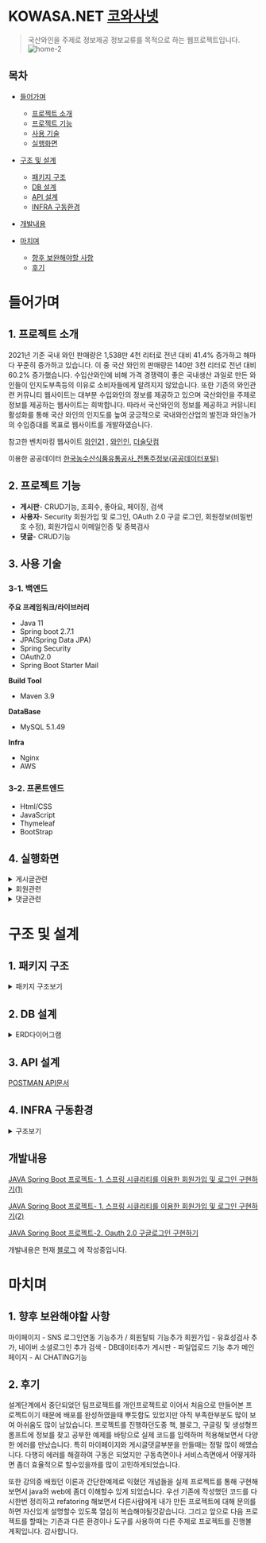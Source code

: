 # KOWASA.NET  [코와사넷](https://www.kowasa.net)
 > 국산와인을 주제로 정보제공 정보교류를 목적으로 하는 웹프로젝트입니다.
![home-2](https://github.com/KYJIN1024/WineProject/assets/111983474/10279b2e-8396-4750-84ad-f2fa84655cd5)

## 목차
- [들어가며](#들어가며)
  * [프로젝트 소개](#1-프로젝트-소개)
  - [프로젝트 기능](#2-프로젝트-기능)
  - [사용 기술](#3-사용-기술)
  - [실행화면](#4-실행화면)

- [구조 및 설계](#구조-및-설계)
  - [패키지 구조](#1-패키지-구조)
  - [DB 설계](#2-db-설계)
  - [API 설계](#3-api-설계)
  - [INFRA 구동환경](#4-infra-구동환경)
- [개발내용](#개발내용)
- [마치며](#마치며)
  - [향후 보완해야할 사항](#1-향후-보완해야할-사항)
  - [후기](#2-후기)
 
# 들어가며

## 1. 프로젝트 소개

2021년 기준 국내 와인 판매량은 1,538만 4천 리터로 전년 대비 41.4% 증가하고 해마다 꾸준히 증가하고 있습니다. 이 중 국산 와인의 판매량은 140만 3천 리터로 전년 대비 60.2% 증가했습니다. 수입산와인에 비해 가격 경쟁력이 좋은 국내생산 과일로 만든 와인들이 인지도부족등의 이유로 소비자들에게 알려지지 않았습니다. 또한 기존의 와인관련 커뮤니티 웹사이트는 대부분 수입와인의 정보를 제공하고 있으며 국산와인을 주제로 정보를 제공하는 웹사이트는 희박합니다. 따라서 국산와인의 정보를 제공하고 커뮤니티 활성화를 통해 국산 와인의 인지도를 높여 궁긍적으로 국내와인산업의 발전과 와인농가의 수입증대를 목표로 웹사이트를 개발하였습니다.

참고한 벤치마킹 웹사이트  [와인21](https://www.wine21.com/) , [와인인](https://winein.co.kr/), [더술닷컴](https://thesool.com/)

이용한 공공데이터  [한국농수산식품유통공사_전통주정보(공공데이터포털)](https://www.data.go.kr/data/15048755/fileData.do)


## 2. 프로젝트 기능
  - **게시판**- CRUD기능, 조회수, 좋아요, 페이징, 검색
  - **사용자**- Security 회원가입 및 로그인, OAuth 2.0 구글 로그인, 회원정보(비밀번호 수정), 회원가입시 이메일인증 및 중복검사
  - **댓글**- CRUD기능

## 3. 사용 기술

### 3-1. 백엔드

**주요 프레임워크/라이브러리**
  - Java 11
  - Spring boot 2.7.1
  - JPA(Spring Data JPA)
  - Spring Security
  - OAuth2.0
  - Spring Boot Starter Mail

**Build Tool**
  - Maven 3.9

**DataBase**
  - MySQL 5.1.49

**Infra**
 - Nginx
 - AWS

### 3-2. 프론트엔드
 - Html/CSS
 - JavaScript
 - Thymeleaf
 - BootStrap 
    
## 4. 실행화면
<details>
    <summary>게시글관련</summary>
 
   1. 메인페이지
   ![home-1](https://github.com/KYJIN1024/WineProject/assets/111983474/3e1aa9ae-a2b4-403a-acdd-e4210f834324)
   로그인 및 커뮤니티 및 와인정보 페이지에 대한 소개 및 버튼을 통해 해당페이지로 redirect 할 수 있습니다.
    
   2. 와인검색페이지
   ![search](https://github.com/KYJIN1024/WineProject/assets/111983474/10e46d0f-270a-4218-8918-2ec87c0ad76c)
   통합검색 및 상세검색(원료별, 지역별, 용량별, 도수별)로 와인을 검색할수 있습니다. 

   3. 커뮤니티
       <details> 
          <summary> 커뮤니티- 자유, 행사게시판 </summary>
 
         - 게시글 목록 
           ![freeboard1](https://github.com/KYJIN1024/WineProject/assets/111983474/476f4489-7002-416d-bc28-17c8bd9d0c33)
           와인과 관련된 질문답변, 정보공유등을 게시물 작성 및 댓글을 작성 할수 있습니다.  목록을 pageing하고 게시글 및 인기게시글을 조회할수 있습니다.

           ![list1](https://github.com/KYJIN1024/WineProject/assets/111983474/b79e2caf-9b24-423a-ba03-edb68cc7cdbe)
           와인관련 전시회, 시음회, 기업행사 등 행사정보 게시물을 조회할수 있습니다
           
         - 게시글 등록
           ![write](https://github.com/KYJIN1024/WineProject/assets/111983474/a1dea6b7-2aab-41e2-9b3d-8e3e4b43eb9d)

           로그인 한 사용자만 새로운 글을 작성할 수 있고, 작성 후 목록 화면으로 redirect합니다.
           
         - 게시글 상세보기
           ![view](https://github.com/KYJIN1024/WineProject/assets/111983474/bf1c9bdb-0770-4915-9814-4fee35afb0d2)
           ![eventboard2](https://github.com/KYJIN1024/WineProject/assets/111983474/77f4e6f6-c189-4a9c-a9e9-d1a9e4067560)

           본인이 작성한글만 수정 및 삭제가 가능합니다.
           
         - 게시글 수정
           ![modify](https://github.com/KYJIN1024/WineProject/assets/111983474/92562b17-cfaf-4a54-9a2b-6656f533feeb)
   
         - 게시글 삭제
           ![2023-12-18 12 21 05](https://github.com/KYJIN1024/WineProject/assets/111983474/54c5ecba-bddb-4a36-86cd-08dcb34dbabc)

           Confirm으로 삭제할지 확인하고, 삭제 후 전체 목록 리스트 화면으로 redirect 합니다.

   
       
  4. 와인 파트너스
       <details> 
          <summary> 생산자,와인샵&레스토랑,구인 게시판 </summary>
        
      - 게시글 목록 
        ![list2](https://github.com/KYJIN1024/WineProject/assets/111983474/564f43c3-3b1f-4725-b953-488a9a83fceb)

        생산자게시판- 와인생산자(와이너리)에 관한 정보를 조회할수 있습니다.
        
        와인샵&레스토랑게시판- 와인샵및 와인레스토랑에 대해 검색할수 있습니다.
        
        와인구인게시판- 와인과 관련된 구인정보를 조회할수 있습니다.
        
        
        목록을 pageing하고 로그인한 상태에서 게시글에 좋아요 버튼을 누를수 있습니다. 게시글 및 인기게시글을 조회할수 있습니다.

      - 게시글 등록
        ![write2](https://github.com/KYJIN1024/WineProject/assets/111983474/8bc99d36-008d-43eb-8cf2-2d86d805aaa0)

       로그인 한 사용자만 새로운 글을 작성할 수 있고, 작성 후 목록 화면으로 redirect합니다.
     
      - 게시글 상세보기
        ![view2](https://github.com/KYJIN1024/WineProject/assets/111983474/b25f87c1-220e-4817-ab15-89801bdb3030)

     글을 등록한 게시자만 수정과 삭제가 가능하며 사용자는 수정과 삭제가 불가능합니다.
        
      - 게시글 수정
        ![modify2](https://github.com/KYJIN1024/WineProject/assets/111983474/efa62444-c349-41c6-9d25-820b0df5bb06)

      - 게시글 삭제
        ![2023-12-18 16 29 07](https://github.com/KYJIN1024/WineProject/assets/111983474/a1c8c5ed-60fe-4e59-94f0-285fa7d1dfcc)

      Confirm으로 삭제할지 확인하고, 삭제 후 전체 목록 리스트 화면으로 redirect 합니다.


      </details>  
   
   </details>
   
   <details>
    <summary>회원관련</summary>
    
   1.회원가입 화면
   ![register](https://github.com/KYJIN1024/WineProject/assets/111983474/1505f9b1-b860-4f6d-b55b-207e709d5723)
   
   회원가입시 아이디중복확인 및 이메일 인증을 진행하며 완료시 회원정보를 저장하고 로그인 화면으로 이동합니다.
   
   
   2.로그인 화면
   ![login1](https://github.com/KYJIN1024/WineProject/assets/111983474/d88b428b-97bd-4b6f-a4f9-ebf5c346bc5e)

   2-1. OAuth 2.0 소셜 로그인 화면
   ![google login](https://github.com/KYJIN1024/WineProject/assets/111983474/694642b8-7525-4296-9293-88d3a51e75b2)
  구글로그인이 가능합니다.

   3.마이페이지 화면
   ![mypage1](https://github.com/KYJIN1024/WineProject/assets/111983474/ba3e8469-db4d-4f69-bf41-d313b3a268a6)

 비밀번호를  변경할수 있고, 자유게시판에서 작성한 게시글및 댓글을 출력하고 링크클릭시 해당게시물로 이동합니다.  좋아요표시를 누른 와인파트너스 게시물을 출력하고 클릭시 해당게시물로 이동합니다.

   ![password change](https://github.com/KYJIN1024/WineProject/assets/111983474/867cdd6c-5749-475e-b0b2-3702568c83dc)
   
   ![writedpost](https://github.com/KYJIN1024/WineProject/assets/111983474/c4e9a5aa-5b4b-4848-b535-d2449e55ad76)
   
   ![liked](https://github.com/KYJIN1024/WineProject/assets/111983474/4fb82ca2-54a7-425f-8b40-0568e6ff1f43)

   </details>

   <details> 
     <summary>댓글관련</summary>

   1.댓글작성
   ![reply](https://github.com/KYJIN1024/WineProject/assets/111983474/fb52f55b-cae0-4e44-8536-c13ad32c0c2e)

   ![reply2](https://github.com/KYJIN1024/WineProject/assets/111983474/2432e957-3e79-4a4d-b756-15f57876c70c)

댓글은 로그인한 사용자만 작성할수 있으며, 댓글작성시 현재페이지를 reload합니다.

   2.댓글수정
   ![reply3](https://github.com/KYJIN1024/WineProject/assets/111983474/ec42f2d3-2c80-4847-bd8b-1727b653a098)

글작성자이외에는 댓글을 수정하거나 삭제할수 없습니다.

   3.댓글삭제
   ![reply4](https://github.com/KYJIN1024/WineProject/assets/111983474/a9e4bde6-b41c-4f94-b6e9-cc21a1f38045)
   </details> 

# 구조 및 설계

## 1. 패키지 구조
   <details> 
      <summary>패키지 구조보기</summary>
 
  ![2023-12-18 11 52 04](https://github.com/KYJIN1024/WineProject/assets/111983474/c231f796-53a6-4f0f-8030-c6930357270c)


   
   </details>
 
## 2. DB 설계
   <details> 
        <summary>ERD다이어그램</summary>

   ![WineProject2](https://github.com/KYJIN1024/WineProject/assets/111983474/5835efb5-4e11-4b64-999a-fe6bc96cb52c)
     </details>
    
## 3. API 설계

[POSTMAN API문서](https://documenter.getpostman.com/view/31219336/2s9YXpUxpo)

## 4. INFRA 구동환경
<details> 
      <summary>구조보기</summary>   
      
 ![2023-12-15 14 13 23](https://github.com/KYJIN1024/WineProject/assets/111983474/70b1d7d8-5892-48b0-b617-065948e789b8)

 로컬에서 개발한 Java Spring Boot 웹 프로젝트를 GitHub에 업로드하고, Putty로 EC2 인스턴스에 접속하여 설정 및 Amazon RDS의 DB를 연결하여 구동, Route53, Nginx를 사용하여 도메인주소로 연결하는 구조입니다.
</details>

## 개발내용
[JAVA Spring Boot 프로젝트- 1. 스프링 시큐리티를 이용한 회원가입 및 로그인 구현하기(1)](https://every-coding.tistory.com/16)

[JAVA Spring Boot 프로젝트- 1. 스프링 시큐리티를 이용한 회원가입 및 로그인 구현하기(2)](https://every-coding.tistory.com/17)

[JAVA Spring Boot 프로젝트-2. Oauth 2.0 구글로그인 구현하기](https://every-coding.tistory.com/18)

개발내용은 현재 [블로그](https://every-coding.tistory.com/) 에 작성중입니다.



# 마치며

## 1. 향후 보완해야할 사항

마이페이지 - SNS 로그인연동 기능추가 / 회원탈퇴 기능추가
회원가입 - 유효성검사 추가, 네이버 소셜로그인 추가
검색 - DB데이터추가
게시판 - 파일업로드 기능 추가
메인페이지 - AI CHATING기능

## 2. 후기

설계단계에서 중단되었던 팀프로젝트를 개인프로젝트로 이어서 처음으로 만들어본 프로젝트이기 때문에
배포를 완성하였을때 뿌듯함도 있었지만 아직 부족한부분도 많이 보여 아쉬움도 많이 남았습니다.
프로젝트를 진행하던도중 책, 블로그, 구글링 및 생성형프롬프트에 정보를 찾고 공부한 예제를 바탕으로 실제
코드를 입력하며 적용해보면서 다양한 에러를 만났습니다. 특히 마이페이지와 게시글댓글부분을 만들때는 정말 많이 헤맸습니다. 
다행히 에러를 해결하여 구동은 되었지만 구동측면이나 서비스측면에서 어떻게하면 좀더 효율적으로 할수있을까를 많이 고민하게되었습니다.

또한 강의중 배웠던 이론과 간단한예제로 익혔던 개념들을 실제 프로젝트를 통해 구현해보면서 java와 web에 좀더 이해할수 있게 되었습니다.
우선 기존에 작성했던 코드를 다시한번 정리하고 refatoring 해보면서 다른사람에게 내가 만든 프로젝트에 대해 문의를 하면 자신있게 설명할수 있도록 열심히 복습해야될것같습니다.
그리고 앞으로 다음 프로젝트를 할때는 기존과 다른 환경이나 도구를 사용하여 다른 주제로 프로젝트를 진행볼 계획입니다.
감사합니다.
